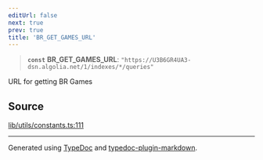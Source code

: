 ```yaml
---
editUrl: false
next: true
prev: true
title: 'BR_GET_GAMES_URL'
---
```


> **`const`** **BR_GET_GAMES_URL**: `"https://U3B6GR4UA3-dsn.algolia.net/1/indexes/*/queries"`

URL for getting BR Games

## Source

[lib/utils/constants.ts:111](https://github.com/favna/nintendo-switch-eshop/blob/7e1c1df147b1f9067aea692f9d4dd56664ae35c8/src/lib/utils/constants.ts#L111)

---

Generated using [TypeDoc](https://typedoc.org) and [typedoc-plugin-markdown](https://typedoc-plugin-markdown.org).

